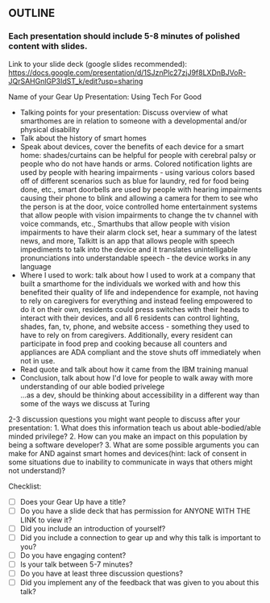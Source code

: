 ## OUTLINE

### Each presentation should include 5-8 minutes of polished content with slides. 
  
  Link to your slide deck (google slides recommended): https://docs.google.com/presentation/d/1SJznPlc27zjJ9f8LXDnBJVoR-JQrSAHGnlGP3IdST_k/edit?usp=sharing
  
  Name of your Gear Up Presentation: Using Tech For Good
  
  - Talking points for your presentation: Discuss overview of what smarthomes are in relation to someone with a developmental and/or physical disability
  - Talk about the history of smart homes 
  - Speak about devices, cover the benefits of each device for a smart home: shades/curtains can be helpful for people with cerebral palsy or people who do not have hands or arms. Colored notification lights are used by people with hearing impairments  - using various colors based off of different scenarios such as blue for laundry, red for food being done, etc., smart doorbells are used by people with hearing impairments causing their phone to blink and allowing a camera for them to see who the person is at the door, voice controlled home entertainment systems that allow people with vision impairments to change the tv channel with voice commands, etc., Smarthubs that allow people with vision impairments to have their alarm clock set, hear a summary of the latest news, and more, Talkitt is an app that allows people with speech impediments to talk into the device and it translates unintelligable pronunciations into understandable speech - the device works in any language
  - Where I used to work: talk about how I used to work at a company that built a smarthome for the individuals we worked with and how this benefited their quality of life and independence for example, not having to rely on caregivers for everything and instead feeling empowered to do it on their own, residents could press switches with their heads to interact with their devices, and all 6 residents can control lighting, shades, fan, tv, phone, and website access - something they used to have to rely on from caregivers. Additionally, every resident can participate in food prep and cooking because all counters and appliances are ADA compliant and the stove shuts off immediately when not in use.
 - Read quote and talk about how it came from the IBM training manual
 - Conclusion, talk about how I'd love for people to walk away with more understanding of our able bodied privelege  
...as a dev, should be thinking about accessibility in a different way than some of the ways we discuss at Turing

  
  2-3 discussion questions you might want people to discuss after your presentation:
    1. What does this information teach us about able-bodied/able minded privilege? 
    2. How can you make an impact on this population by being a software developer? 
    3. What are some possible arguments you can make for AND against smart homes and devices(hint: lack of consent in some situations due to inability to communicate in ways that others might not understand)?
    
Checklist: 

- [ ] Does your Gear Up have a title?
- [ ] Do you have a slide deck that has permission for ANYONE WITH THE LINK to view it?
- [ ] Did you include an introduction of yourself?
- [ ] Did you include a connection to gear up and why this talk is important to you?
- [ ] Do you have engaging content?
- [ ] Is your talk between 5-7 minutes?
- [ ] Do you have at least three discussion questions?
- [ ] Did you implement any of the feedback that was given to you about this talk?
